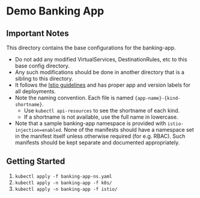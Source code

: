 # Demo Banking App

## Important Notes
This directory contains the base configurations for the banking-app.

- Do not add any modified VirtualServices, DestinationRules, etc to this base config directory.
- Any such modifications should be done in another directory that is a sibling to this directory.
- It follows the [Istio guidelines](https://istio.io/latest/docs/ops/deployment/requirements/) and has proper app and version labels for all deployments. 
- Note the naming convention. Each file is named `{app-name}-{kind-shortname}`.
  - Use `kubectl api-resources` to see the shortname of each kind.
  - If a shortname is not available, use the full name in lowercase.
- Note that a sample banking-app namespace is provided with `istio-injection=enabled`. None of the manifests should have a namespace set in the manifest itself unless otherwise required (for e.g. RBAC). Such manifests should be kept separate and documented appropriately.

## Getting Started

1. `kubectl apply -f banking-app-ns.yaml`
2. `kubectl apply -n banking-app -f k8s/`
3. `kubectl apply -n banking-app -f istio/`
